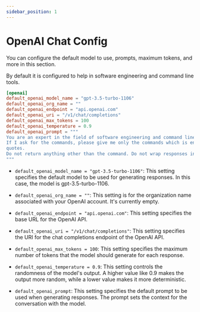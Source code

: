 ```yaml
---
sidebar_position: 1
---
```


# OpenAI Chat Config

You can configure the default model to use, prompts, maximum tokens, and more in this section.

By default it is configured to help in software engineering and command line tools.

```toml title="config.toml"
[openai]
default_openai_model_name = "gpt-3.5-turbo-1106"
default_openai_org_name = ""
default_openai_endpoint = "api.openai.com"
default_openai_uri = "/v1/chat/completions"
default_openai_max_tokens = 100
default_openai_temperature = 0.9
default_openai_prompt = """
You are an expert in the field of software engineering and command line tools.
If I ask for the commands, please give me only the commands which is enclosed in
quotes.
Do not return anything other than the command. Do not wrap responses in quotes.
"""
```

- `default_openai_model_name = "gpt-3.5-turbo-1106"`: This setting specifies the default model to be used for generating responses. In this case, the model is gpt-3.5-turbo-1106.

- `default_openai_org_name = ""`: This setting is for the organization name associated with your OpenAI account. It's currently empty.

- `default_openai_endpoint = "api.openai.com"`: This setting specifies the base URL for the OpenAI API.

- `default_openai_uri = "/v1/chat/completions"`: This setting specifies the URI for the chat completions endpoint of the OpenAI API.

- `default_openai_max_tokens = 100`: This setting specifies the maximum number of tokens that the model should generate for each response.

- `default_openai_temperature = 0.9`: This setting controls the randomness of the model's output. A higher value like 0.9 makes the output more random, while a lower value makes it more deterministic.

- `default_openai_prompt`: This setting specifies the default prompt to be used when generating responses. The prompt sets the context for the conversation with the model.